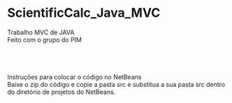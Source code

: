 # ScientificCalc_Java_MVC
Trabalho MVC de JAVA
<br>Feito com o grupo do PIM
<br>
<br><br><br><br>Instruções para colocar o código no NetBeans<br>
Baixe o zip do código e copie a pasta src e substitua a sua pasta src dentro do diretório de projetos do NetBeans.
